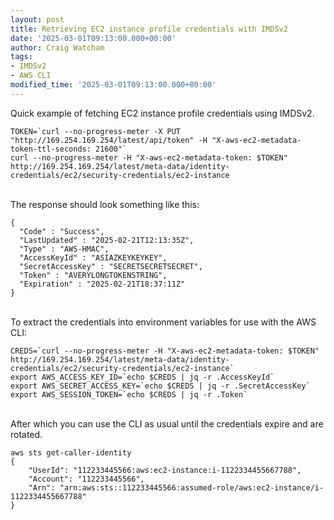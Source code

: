 ```yaml
---
layout: post
title: Retrieving EC2 instance profile credentials with IMDSv2
date: '2025-03-01T09:13:00.000+00:00'
author: Craig Watcham
tags:
- IMDSv2
- AWS CLI
modified_time: '2025-03-01T09:13:00.000+00:00'
---
```


Quick example of fetching EC2 instance profile credentials using IMDSv2.


```
TOKEN=`curl --no-progress-meter -X PUT "http://169.254.169.254/latest/api/token" -H "X-aws-ec2-metadata-token-ttl-seconds: 21600"`
curl --no-progress-meter -H "X-aws-ec2-metadata-token: $TOKEN" http://169.254.169.254/latest/meta-data/identity-credentials/ec2/security-credentials/ec2-instance
```
\
The response should look something like this:
```
{
  "Code" : "Success",
  "LastUpdated" : "2025-02-21T12:13:35Z",
  "Type" : "AWS-HMAC",
  "AccessKeyId" : "ASIAZKEYKEYKEY",
  "SecretAccessKey" : "SECRETSECRETSECRET",
  "Token" : "AVERYLONGTOKENSTRING",
  "Expiration" : "2025-02-21T18:37:11Z"
}
```
\
To extract the credentials into environment variables for use with the AWS CLI:
```
CREDS=`curl --no-progress-meter -H "X-aws-ec2-metadata-token: $TOKEN" http://169.254.169.254/latest/meta-data/identity-credentials/ec2/security-credentials/ec2-instance`
export AWS_ACCESS_KEY_ID=`echo $CREDS | jq -r .AccessKeyId`
export AWS_SECRET_ACCESS_KEY=`echo $CREDS | jq -r .SecretAccessKey`
export AWS_SESSION_TOKEN=`echo $CREDS | jq -r .Token`
```
\
After which you can use the CLI as usual until the credentials expire and are rotated.  

```
aws sts get-caller-identity
{
    "UserId": "112233445566:aws:ec2-instance:i-1122334455667788",
    "Account": "112233445566",
    "Arn": "arn:aws:sts::112233445566:assumed-role/aws:ec2-instance/i-1122334455667788"
}
```